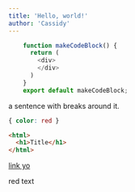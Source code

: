 ```yaml
---
title: 'Hello, world!'
author: 'Cassidy'
---
```


```js
    function makeCodeBlock() {
      return (
        <div>
        </div>
      )
    }
    export default makeCodeBlock;
```

a sentence with breaks around it.
```css
{ color: red }
```

```html
<html>
  <h1>Title</h1>
</html>
```

<a href="https://andrewumstead.com">link yo</a>

<p class='red'>red text</p>

